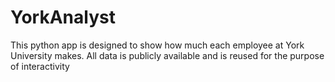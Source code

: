 # YorkAnalyst
This python app is designed to show how much each employee at York University makes. All data is publicly available and is reused for the purpose of interactivity
